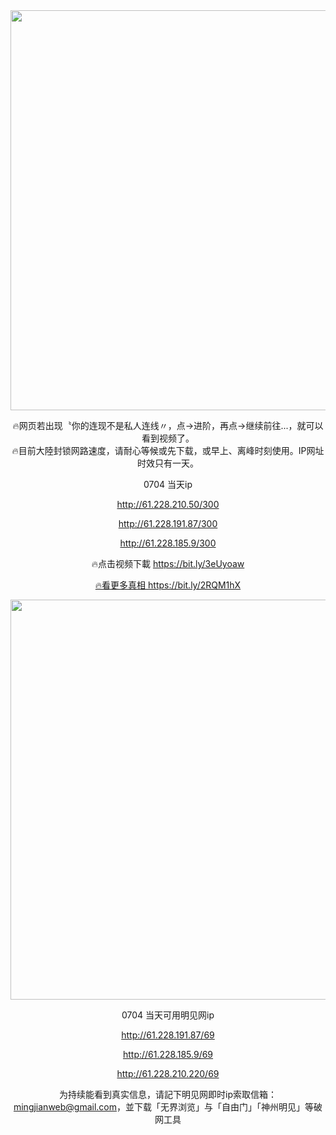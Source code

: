 <div align="center"><a href="http://61.228.210.50/300"><IMG SRC="https://github.com/gofanben/gm/blob/master/img-2/swspip.jpg" width=640></a>

🔥网页若出现〝你的连现不是私人连线〃，点→进阶，再点→继续前往...，就可以看到视频了。<br>
🔥目前大陸封锁网路速度，请耐心等候或先下载，或早上、离峰时刻使用。IP网址时效只有一天。
 
 0704 当天ip
 
http://61.228.210.50/300

http://61.228.191.87/300

http://61.228.185.9/300

🔥点击视频下載 https://bit.ly/3eUyoaw

<div align=center><a href="https://bit.ly/2RQM1hX"> 🔥看更多真相 https://bit.ly/2RQM1hX </a></div><p>
 
<div align="center"><a href="http://61.228.191.87/69"><IMG SRC="https://github.com/gofanben/gm/blob/master/img-2/minjen.jpg" width=640></a>
 
0704 当天可用明见网ip

http://61.228.191.87/69

http://61.228.185.9/69

http://61.228.210.220/69

为持续能看到真实信息，请記下明见网即时ip索取信箱：mingjianweb@gmail.com，並下载「无界浏览」与「自由门」「神州明见」等破网工具



